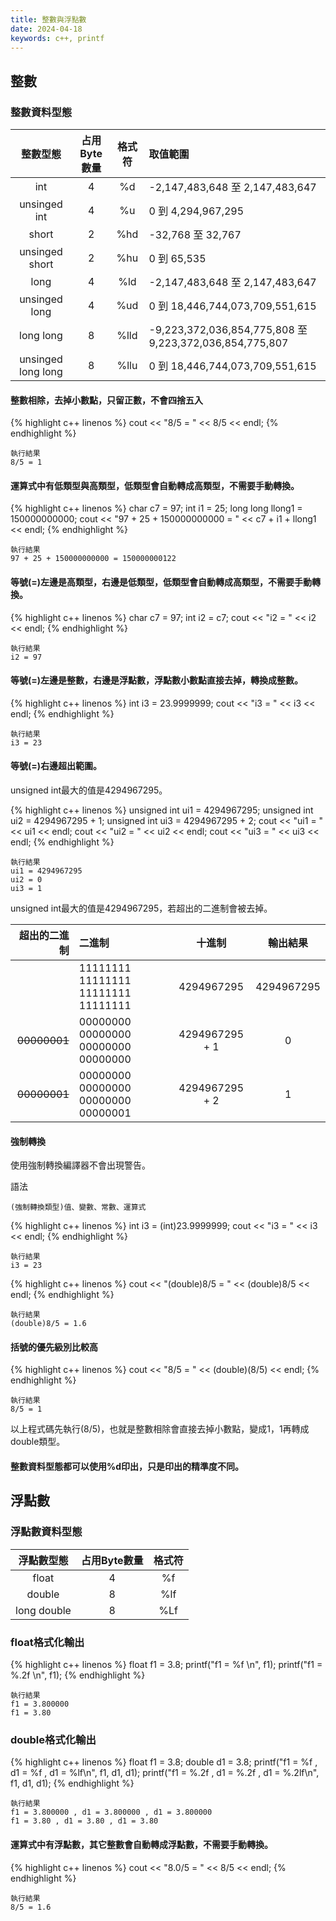 ```yaml
---
title: 整數與浮點數
date: 2024-04-18
keywords: c++, printf
---
```

## 整數

### 整數資料型態

|整數型態|占用Byte數量|格式符|取值範圍
|:---:|:---:|:---:|:---|
|int|4|%d|-2,147,483,648 至 2,147,483,647|
|unsinged int|4|%u|0 到 4,294,967,295|
|short|2|%hd|-32,768 至 32,767|
|unsinged short|2|%hu|0 到 65,535|
|long |4|%ld|-2,147,483,648 至 2,147,483,647|
|unsinged long |4|%ud  |0 到 18,446,744,073,709,551,615|
|long long |8|%lld|-9,223,372,036,854,775,808 至 9,223,372,036,854,775,807|
|unsinged long long |8|%llu|0 到 18,446,744,073,709,551,615|


####  整數相除，去掉小數點，只留正數，不會四捨五入

{% highlight c++ linenos %}
cout << "8/5 = " << 8/5 << endl;
{% endhighlight %}
```
執行結果
8/5 = 1
```

#### 運算式中有低類型與高類型，低類型會自動轉成高類型，不需要手動轉換。

{% highlight c++ linenos %}
char c7 = 97;
int i1 = 25;
long long llong1 = 150000000000;
cout << "97 + 25 + 150000000000 = " << c7 + i1 + llong1 << endl;
{% endhighlight %}
```
執行結果
97 + 25 + 150000000000 = 150000000122
```

#### 等號(=)左邊是高類型，右邊是低類型，低類型會自動轉成高類型，不需要手動轉換。

{% highlight c++ linenos %}
char c7 = 97;
int i2 = c7;
cout << "i2 = " << i2 << endl;
{% endhighlight %}
```
執行結果
i2 = 97
```
#### 等號(=)左邊是整數，右邊是浮點數，浮點數小數點直接去掉，轉換成整數。

{% highlight c++ linenos %}
int i3 = 23.9999999;
cout << "i3 = " << i3 << endl;
{% endhighlight %}
```
執行結果
i3 = 23
```

#### 等號(=)右邊超出範圍。

unsigned int最大的值是4294967295。

{% highlight c++ linenos %}
unsigned int ui1 = 4294967295;
unsigned int ui2 = 4294967295 + 1;
unsigned int ui3 = 4294967295 + 2;
cout << "ui1 = " << ui1 << endl;
cout << "ui2 = " << ui2 << endl;
cout << "ui3 = " << ui3 << endl;
{% endhighlight %}
```
執行結果
ui1 = 4294967295
ui2 = 0
ui3 = 1
```
unsigned int最大的值是4294967295，若超出的二進制會被去掉。

|超出的二進制|二進制|十進制|輸出結果|
|---:|:---|:---:|:---:|
||11111111 11111111 11111111 11111111|4294967295|4294967295|
|~~00000001~~|00000000 00000000 00000000 00000000|4294967295 + 1|0|
|~~00000001~~|00000000 00000000 00000000 00000001|4294967295 + 2|1|

#### 強制轉換

使用強制轉換編譯器不會出現警告。

語法
```
(強制轉換類型)值、變數、常數、運算式
```


{% highlight c++ linenos %}
int i3 = (int)23.9999999;
cout << "i3 = " << i3 << endl;
{% endhighlight %}
```
執行結果
i3 = 23
```

{% highlight c++ linenos %}
    cout << "(double)8/5 = " << (double)8/5 << endl;
{% endhighlight %}
```
執行結果
(double)8/5 = 1.6
```

#### 括號的優先級別比較高

{% highlight c++ linenos %}
cout << "8/5 = " << (double)(8/5) << endl;
{% endhighlight %}
```
執行結果
8/5 = 1
```
以上程式碼先執行(8/5)，也就是整數相除會直接去掉小數點，變成1，1再轉成double類型。


#### 整數資料型態都可以使用%d印出，只是印出的精準度不同。

## 浮點數

### 浮點數資料型態

|浮點數型態|占用Byte數量|格式符|
|:---:|:---:|:---:|
|float|4|%f|
|double|8|%lf|
|long double|8|%Lf|

### float格式化輸出

{% highlight c++ linenos %}
float f1 = 3.8;
printf("f1 = %f \n", f1);
printf("f1 = %.2f \n", f1);
{% endhighlight %}

```
執行結果
f1 = 3.800000
f1 = 3.80
```

### double格式化輸出

{% highlight c++ linenos %}
float f1 = 3.8;
double d1 = 3.8;
printf("f1 = %f , d1 = %f , d1 = %lf\n", f1, d1, d1);
printf("f1 = %.2f , d1 = %.2f , d1 = %.2lf\n", f1, d1, d1);
{% endhighlight %}

```
執行結果
f1 = 3.800000 , d1 = 3.800000 , d1 = 3.800000
f1 = 3.80 , d1 = 3.80 , d1 = 3.80
```
#### 運算式中有浮點數，其它整數會自動轉成浮點數，不需要手動轉換。

{% highlight c++ linenos %}
cout << "8.0/5 = " << 8/5 << endl;
{% endhighlight %}
```
執行結果
8/5 = 1.6
```
